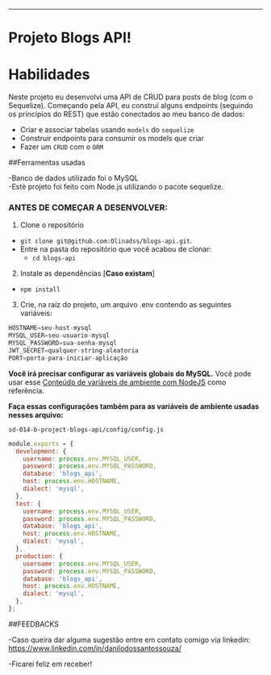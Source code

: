 ---

# Projeto Blogs API!

# Habilidades

Neste projeto eu desenvolvi uma API de CRUD para posts de blog (com o Sequelize). Começando pela API, eu construí alguns endpoints (seguindo os princípios do REST) que estão conectados ao meu banco de dados:

 - Criar e associar tabelas usando `models` do `sequelize`
 - Construir endpoints para consumir os models que criar 
 - Fazer um `CRUD` com o `ORM`


##Ferramentas usadas

  -Banco de dados utilizado foi o MySQL  
  -Estè projeto foi feito com Node.js utilizando o pacote sequelize.

### ANTES DE COMEÇAR A DESENVOLVER:

1. Clone o repositório
  * `git clone git@github.com:Olinadss/blogs-api.git`.
  * Entre na pasta do repositório que você acabou de clonar:
    * `cd blogs-api`

2. Instale as dependências [**Caso existam**]
  * `npm install`

3. Crie, na raíz do projeto, um arquivo .env contendo as seguintes variáveis:
  
  ```js
  HOSTNAME=seu-host-mysql
  MYSQL_USER=seu-usuario-mysql
  MYSQL_PASSWORD=sua-senha-mysql
  JWT_SECRET=qualquer-string-aleatoria
  PORT=porta-para-iniciar-aplicação
```

**Você irá precisar configurar as variáveis globais do MySQL.** Você pode usar esse [Conteúdo de variáveis de ambiente com NodeJS](https://blog.rocketseat.com.br/variaveis-ambiente-nodejs/) como referência.

**Faça essas configurações também para as variáveis de ambiente usadas nesses arquivo:**

`sd-014-b-project-blogs-api/config/config.js`

```js
module.exports = {
  development: {
    username: process.env.MYSQL_USER,
    password: process.env.MYSQL_PASSWORD,
    database: 'blogs_api',
    host: process.env.HOSTNAME,
    dialect: 'mysql',
  },
  test: {
    username: process.env.MYSQL_USER,
    password: process.env.MYSQL_PASSWORD,
    database: 'blogs_api',
    host: process.env.HOSTNAME,
    dialect: 'mysql',
  },
  production: {
    username: process.env.MYSQL_USER,
    password: process.env.MYSQL_PASSWORD,
    database: 'blogs_api',
    host: process.env.HOSTNAME,
    dialect: 'mysql',
  },
};
```

##FEEDBACKS

  -Caso queira dar alguma sugestão entre em contato comigo via linkedin: https://www.linkedin.com/in/danilodossantossouza/

  -Ficarei feliz em receber!
